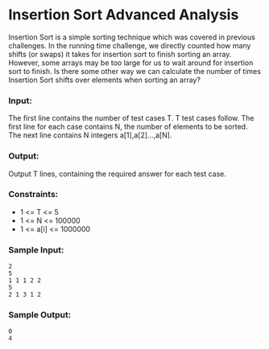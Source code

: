 Insertion Sort Advanced Analysis
================================

Insertion Sort is a simple sorting technique which was covered in previous challenges. In the running time challenge, we directly counted how many shifts (or swaps) it takes for insertion sort to finish sorting an array. However, some arrays may be too large for us to wait around for insertion sort to finish. Is there some other way we can calculate the number of times Insertion Sort shifts over elements when sorting an array?

### Input:

The first line contains the number of test cases T. T test cases follow. The first line for each case contains N, the number of elements to be sorted. The next line contains N integers a[1],a[2]…,a[N].

### Output:

Output T lines, containing the required answer for each test case.

### Constraints:

* 1 <= T <= 5
* 1 <= N <= 100000
* 1 <= a[i] <= 1000000

### Sample Input:

    2
    5
    1 1 1 2 2
    5
    2 1 3 1 2

### Sample Output:

    0
    4
